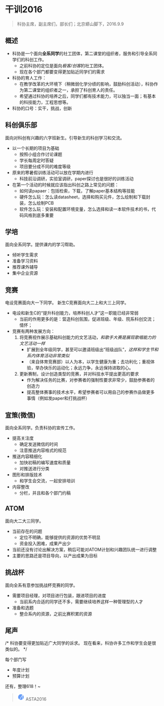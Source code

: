# 干训2016

> 科协主席，副主席们，部长们；北京蟒山脚下，2016.9.9

## 概述

- 科协是一个面向**全系同学**的社工团体，第二课堂的组织者，服务和引导全系同学们的科创工作。
    - 之前科协的定位是面向*极客/创客*的社工团体。
    - 现在各个部门都要变得更加贴近同学们的需求
- 科协的育人工作：
    - 在教学改革的大环境下（稍微弱化学分绩的影响，鼓励科创活动），科协作为第二课堂的组织者之一，承担了科创育人的责任。
    - 希望通过科协的培养之后，同学们都有技术能力，可以独当一面；有基本的科技能力，工程思想等。
- 科协的口号：实干，挑战，创新

## 科创俱乐部

面向对科创有兴趣的六字班新生。引导新生的科创学习和交流。

- 以一个长期的项目为基础
    - 按照小组合作讨论课题
    - 学长每周定时答疑
    - 项目要分成不同的难度等级
- 原来的寒暑假训练活动可以放在学期内进行
    - 科技前沿调研，实验室调研，paper探讨也是很好的训练活动
- 在第一个活动的时候就应该指出科创之路上常见的问题：
    - 如何读papaer：包括检索，下载，了解paper基本结构等技能
    - 硬件怎么玩：怎么读datasheet，选择和购买元件，怎么绘制和下载封装，怎么绘制PCB
    - 软件怎么玩：安装和配置环境变量，怎么选择和读一本软件技术的书，代码风格到底多重要


## 学培

面向全系同学。提供课内的学习帮助。

- 倾听学生需求
- 准备学习资料
- 推荐课外辅导
- 集中企业资源

## 竞赛

电设竞赛面向大一下同学。
新生C竞赛面向大二上和大三上同学。

- 电设和新生C的“提升科创能力，培养科创人才”这一职能已经非常弱
    - 当前的作用更多的是：营造科创氛围，促进班级、年级、院系科创交流；情怀；
- 竞赛有两种发展方向：
    1. 将竞赛视作展示基础科创能力的文艺活动，*和歌手大赛是展现歌唱能力的文艺活动一样*
        - 扩展到全年级同学，甚至可以邀请班级出“班级战队”，*这样和学生节和系内体育活动非常类似*
        - （来自体育竞赛部）以人为本，以学生健康为重；去功利化；重视体验，举办快乐的运动化；永远力争，永远保持进取的心。
    2. 更新赛制，设计创造类型的竞赛，并对科技水平提出更高的要求
        - 作为解决任务的比赛，对参赛者的强制性要求非常少，鼓励参赛者的创造力
        - 提高整体赛事的技术水平，希望参赛者可以用自己的参赛作品做更多事情（例如发paper和打挑战杯）

## 宣策(微信)

面向全系同学。负责科协的宣传工作。

- 提高关注度
    - 确定发送微信的时间
    - 注意推送内容格式的规范
- 推送内容精细化
    - 加快初稿的编写速度和质量
    - 对推送进行分类
- 图形和排版技术
    - 和学生会交流，一起安排培训
- 内容整改
    - 分栏，并且和各个部门约稿

## ATOM

面向大二大三同学。

- 当前存在的问题
    - 定位不明确，能够提供的资源的优势不明显
    - 资金投入困难，成果产出少
- 当前还没有讨论出解决方案，稍后可能对ATOM计划和兴趣团队统一进行调整
- 主要的思路还是项目导向，以产出成果为目标

## 挑战杯

面向全系有意参加挑战杯竞赛的同学。

- 需要项目经理，对项目进行包装，跟进项目的进度
    - 当前系内合适的同学还不多，需要继续培养这样一种管理型的人才
- 准备和选题
    - 整合系内的资源，之前比赛积累的资源

## 尾声

/*
科协要变得更加贴近广大同学的诉求。
现在看来，科协许多工作和学生会是很类似的。
*/

每个部门写

- 年度计划
- 预算计划

还有，整理618！~

> ![logo](../logo/ASTA2016_mini.jpg)
> ASTA2016